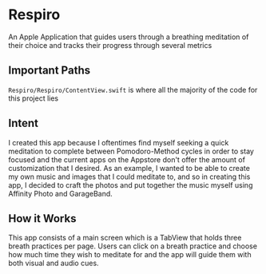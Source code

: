 # Respiro
An Apple Application that guides users through a breathing meditation of their choice and tracks their progress through several metrics

## Important Paths 
`Respiro/Respiro/ContentView.swift` is where all the majority of the code for this project lies

## Intent
I created this app because I oftentimes find myself seeking a quick meditation to complete between Pomodoro-Method cycles in order to stay focused and the current apps on the Appstore don't offer the amount of customization that I desired. As an example, I wanted to be able to create my own music and images that I could meditate to, and so in creating this app, I decided to craft the photos and put together the music myself using Affinity Photo and GarageBand.

## How it Works
This app consists of a main screen which is a TabView that holds three breath practices per page. Users can click on a breath practice and choose how much time they wish to meditate for and the app will guide them with both visual and audio cues.
